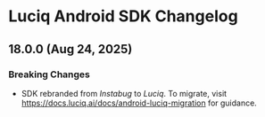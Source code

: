 # Luciq Android SDK Changelog

## 18.0.0 (Aug 24, 2025)

### Breaking Changes
- SDK rebranded from _Instabug_ to _Luciq_. To migrate, visit https://docs.luciq.ai/docs/android-luciq-migration for guidance.